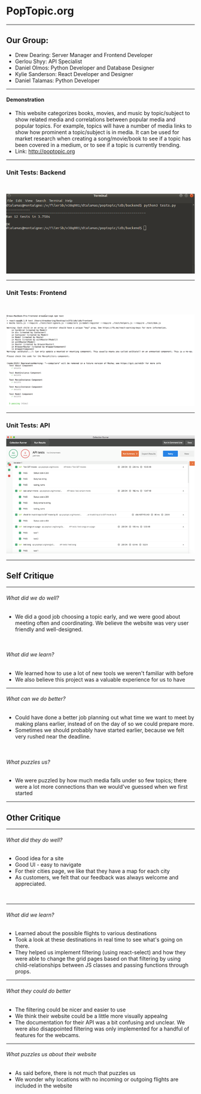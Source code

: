 ﻿# PopTopic.org

---
## Our Group:

* Drew Dearing: Server Manager and Frontend Developer
* Gerlou Shyy: API Specialist
* Daniel Olmos: Python Developer and Database Designer
* Kylie Sanderson: React Developer and Designer
* Daniel Talamas: Python Developer

---
#### Demonstration

* This website categorizes books, movies, and music by topic/subject to show related media and correlations between popular media and popular topics. For example, topics will have a number of media links to show how prominent a topic/subject is in media. It can be used for market research when creating a song/movie/book to see if a topic has been covered in a medium, or to see if a topic is currently trending. 
* Link: http://poptopic.org

---
### Unit Tests: Backend

<br>

![Logo](https://github.com/Daniel9650/idb/blob/master/python_tests.png?raw=true)

---
### Unit Tests: Frontend

<br>

![Logo](https://github.com/Daniel9650/idb/blob/master/mocha_tests.png?raw=true)

---
### Unit Tests: API


![Logo](https://github.com/Daniel9650/idb/blob/master/postman_tests.png?raw=true)

---

## Self Critique

---
###### What did we do well?

* We did a good job choosing a topic early, and we were good about meeting often and coordinating. We believe the website was very user friendly and well-designed.

<br>

###### What did we learn?

* We learned how to use a lot of new tools we weren't familiar with before 
* We also believe this project was a valuable experience for us to have

---
###### What can we do better?

* Could have done a better job planning out what time we want to meet by making plans earlier, instead of on the day of so we could prepare more.
* Sometimes we should probably have started earlier, because we felt very rushed near the deadline.

<br>

###### What puzzles us?

* We were puzzled by how much media falls under so few topics; there were a lot more connections than we would've guessed when we first started

---

## Other Critique

---
###### What did they do well?

* Good idea for a site
* Good UI - easy to navigate
* For their cities page, we like that they have a map for each city
* As customers, we felt that our feedback was always welcome and appreciated.

<br>

---
###### What did we learn?

* Learned about the possible flights to various destinations
* Took a look at these destinations in real time to see what's going on there. 
* They helped us implement filtering (using react-select) and how they were able to change the grid pages based on that filtering by using child-relationships between JS classes and passing functions through props.

---
###### What they could do better

* The filtering could be nicer and easier to use
* We think their website could be a little more visually appealng
* The documentation for their API was a bit confusing and unclear. We were also disappointed filtering was only implemented for a handful of features for the webcams.

---

###### What puzzles us about their website

* As said before, there is not much that puzzles us
* We wonder why locations with no incoming or outgoing flights are included in the website